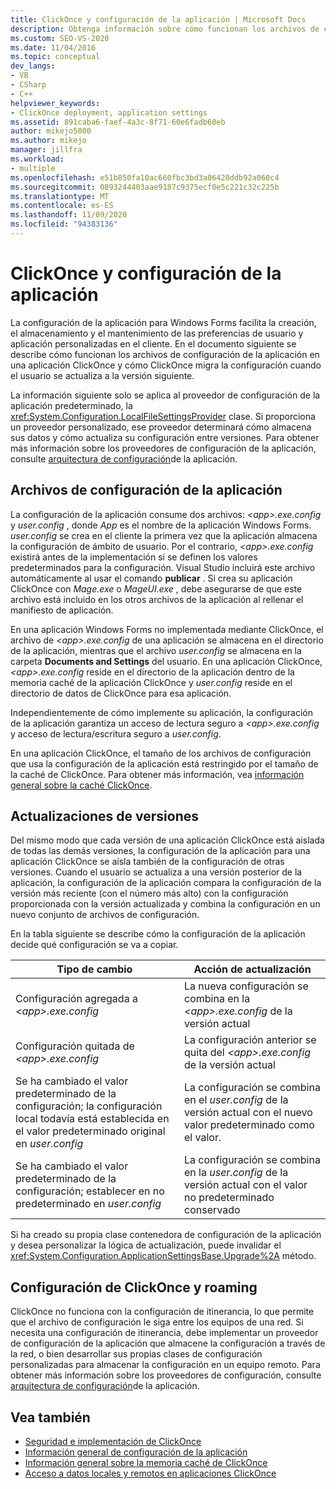 ```yaml
---
title: ClickOnce y configuración de la aplicación | Microsoft Docs
description: Obtenga información sobre cómo funcionan los archivos de configuración de la aplicación en una aplicación ClickOnce y cómo ClickOnce migra la configuración cuando el usuario realiza la actualización a la versión siguiente.
ms.custom: SEO-VS-2020
ms.date: 11/04/2016
ms.topic: conceptual
dev_langs:
- VB
- CSharp
- C++
helpviewer_keywords:
- ClickOnce deployment, application settings
ms.assetid: 891caba6-faef-4a3c-8f71-60e6fadb60eb
author: mikejo5000
ms.author: mikejo
manager: jillfra
ms.workload:
- multiple
ms.openlocfilehash: e51b850fa10ac660fbc3bd3a06428ddb92a060c4
ms.sourcegitcommit: 0893244403aae9187c9375ecf0e5c221c32c225b
ms.translationtype: MT
ms.contentlocale: es-ES
ms.lasthandoff: 11/09/2020
ms.locfileid: "94383136"
---
```

# <a name="clickonce-and-application-settings"></a>ClickOnce y configuración de la aplicación
La configuración de la aplicación para Windows Forms facilita la creación, el almacenamiento y el mantenimiento de las preferencias de usuario y aplicación personalizadas en el cliente. En el documento siguiente se describe cómo funcionan los archivos de configuración de la aplicación en una aplicación ClickOnce y cómo ClickOnce migra la configuración cuando el usuario se actualiza a la versión siguiente.

 La información siguiente solo se aplica al proveedor de configuración de la aplicación predeterminado, la <xref:System.Configuration.LocalFileSettingsProvider> clase. Si proporciona un proveedor personalizado, ese proveedor determinará cómo almacena sus datos y cómo actualiza su configuración entre versiones. Para obtener más información sobre los proveedores de configuración de la aplicación, consulte [arquitectura de configuración](/dotnet/framework/winforms/advanced/application-settings-architecture)de la aplicación.

## <a name="application-settings-files"></a>Archivos de configuración de la aplicación
 La configuración de la aplicación consume dos archivos: *\<app>.exe.config* y *user.config* , donde *App* es el nombre de la aplicación Windows Forms. *user.config* se crea en el cliente la primera vez que la aplicación almacena la configuración de ámbito de usuario. Por el contrario, *\<app>.exe.config* existirá antes de la implementación si se definen los valores predeterminados para la configuración. Visual Studio incluirá este archivo automáticamente al usar el comando **publicar** . Si crea su aplicación ClickOnce con *Mage.exe* o *MageUI.exe* , debe asegurarse de que este archivo está incluido en los otros archivos de la aplicación al rellenar el manifiesto de aplicación.

 En una aplicación Windows Forms no implementada mediante ClickOnce, el archivo de *\<app>.exe.config* de una aplicación se almacena en el directorio de la aplicación, mientras que el archivo *user.config* se almacena en la carpeta **Documents and Settings** del usuario. En una aplicación ClickOnce, *\<app>.exe.config* reside en el directorio de la aplicación dentro de la memoria caché de la aplicación ClickOnce y *user.config* reside en el directorio de datos de ClickOnce para esa aplicación.

 Independientemente de cómo implemente su aplicación, la configuración de la aplicación garantiza un acceso de lectura seguro a *\<app>.exe.config* y acceso de lectura/escritura seguro a *user.config*.

 En una aplicación ClickOnce, el tamaño de los archivos de configuración que usa la configuración de la aplicación está restringido por el tamaño de la caché de ClickOnce. Para obtener más información, vea [información general sobre la caché ClickOnce](../deployment/clickonce-cache-overview.md).

## <a name="version-upgrades"></a>Actualizaciones de versiones
 Del mismo modo que cada versión de una aplicación ClickOnce está aislada de todas las demás versiones, la configuración de la aplicación para una aplicación ClickOnce se aísla también de la configuración de otras versiones. Cuando el usuario se actualiza a una versión posterior de la aplicación, la configuración de la aplicación compara la configuración de la versión más reciente (con el número más alto) con la configuración proporcionada con la versión actualizada y combina la configuración en un nuevo conjunto de archivos de configuración.

 En la tabla siguiente se describe cómo la configuración de la aplicación decide qué configuración se va a copiar.

|Tipo de cambio|Acción de actualización|
|--------------------|--------------------|
|Configuración agregada a *\<app>.exe.config*|La nueva configuración se combina en la *\<app>.exe.config* de la versión actual|
|Configuración quitada de *\<app>.exe.config*|La configuración anterior se quita del *\<app>.exe.config* de la versión actual|
|Se ha cambiado el valor predeterminado de la configuración; la configuración local todavía está establecida en el valor predeterminado original en *user.config*|La configuración se combina en el *user.config* de la versión actual con el nuevo valor predeterminado como el valor.|
|Se ha cambiado el valor predeterminado de la configuración; establecer en no predeterminado en *user.config*|La configuración se combina en la *user.config* de la versión actual con el valor no predeterminado conservado|

Si ha creado su propia clase contenedora de configuración de la aplicación y desea personalizar la lógica de actualización, puede invalidar el <xref:System.Configuration.ApplicationSettingsBase.Upgrade%2A> método.

## <a name="clickonce-and-roaming-settings"></a>Configuración de ClickOnce y roaming
 ClickOnce no funciona con la configuración de itinerancia, lo que permite que el archivo de configuración le siga entre los equipos de una red. Si necesita una configuración de itinerancia, debe implementar un proveedor de configuración de la aplicación que almacene la configuración a través de la red, o bien desarrollar sus propias clases de configuración personalizadas para almacenar la configuración en un equipo remoto. Para obtener más información sobre los proveedores de configuración, consulte [arquitectura de configuración](/dotnet/framework/winforms/advanced/application-settings-architecture)de la aplicación.

## <a name="see-also"></a>Vea también
- [Seguridad e implementación de ClickOnce](../deployment/clickonce-security-and-deployment.md)
- [Información general de configuración de la aplicación](/dotnet/framework/winforms/advanced/application-settings-overview)
- [Información general sobre la memoria caché de ClickOnce](../deployment/clickonce-cache-overview.md)
- [Acceso a datos locales y remotos en aplicaciones ClickOnce](../deployment/accessing-local-and-remote-data-in-clickonce-applications.md)